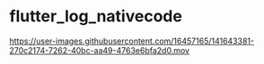 # flutter_log_nativecode

https://user-images.githubusercontent.com/16457165/141643381-270c2174-7262-40bc-aa49-4763e6bfa2d0.mov

